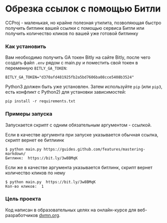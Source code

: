 # Обрезка ссылок с помощью Битли

CCProj - маленькая, но крайне полезная утилита, позволяющая быстро получить битлинк вашей ссылки с помощью сервиса Битли или получить количество кликов по вашей уже готовой битлинку


### Как установить

Вам необходимо получить GA токен Bitly на сайте Bitly, после чего создать файл `.env` рядом с main.py и поместить свой токен в переменную `BITLY_GA_TOKEN`:
```
BITLY_GA_TOKEN="d370afd481925fb2a5bd7606ba08cce5408b3524"
```

Python3 должен быть уже установлен. 
Затем используйте `pip` (или `pip3`, есть конфликт с Python2) для установки зависимостей:
```
pip install -r requirements.txt
```


### Примеры запуска

Запускается скрипт с одним обязательным аргументом - ссылкой.

Если в качестве аргумента при запуске указывается обычная ссылка, скрипт вернет ее битлиинк
```
$ python main.py https://guides.github.com/features/mastering-markdown/
Битлинк:  https://bit.ly/3w8BMqK
```
Если же в качестве аргумента указывается битлинк, скрипт вернет количество кликов по нему
```
$ python main.py  https://bit.ly/3w8BMqK
Кол-во кликов:  1
```



### Цель проекта

Код написан в образовательных целях на онлайн-курсе для веб-разработчиков [dvmn.org](https://dvmn.org/).